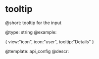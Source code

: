 tooltip
=============


@short: tooltip for the input
	

@type:  string
@example:

{ view:"icon", icon:"user", tooltip:"Details" }


@template:	api_config
@descr:


